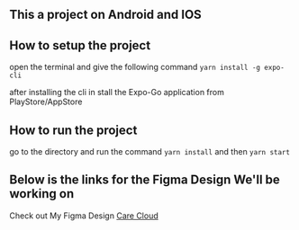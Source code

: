 ﻿## This a project on Android and IOS 

## How to setup the project

open the terminal and give the following command
`yarn install -g expo-cli`

after installing the cli in stall the Expo-Go application from PlayStore/AppStore

## How to run the project

go to the directory and run the command
`yarn install`
and then
`yarn start`


## Below is the links for the Figma Design We'll be working on

Check out My Figma Design [Care Cloud](https://www.figma.com/file/SVADd4UGKNKV1tvhtAKsJE/Care-Cloud?type=design&node-id=0-1&mode=design&t=dAHfHnmNxhR0vZbr-0)
